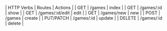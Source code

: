 
| HTTP Verbs |  Routes         | Actions |
| GET        | /games          | index   |
| GET        | /games/:id      | show    |
| GET        | /games/:id/edit | edit    |
| GET        | /games/new      | new     |
| POST       | /games          | create  |
| PUT/PATCH  | /games/:id      | update  |
| DELETE     | /games/:id      | delete  |